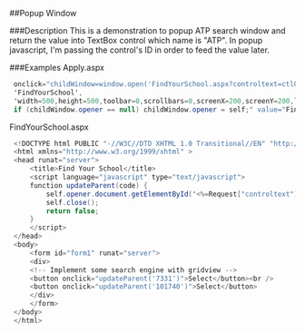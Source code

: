 
##Popup Window


###Description
This is a demonstration to popup ATP search window and return the value into TextBox control which name is "ATP".
In popup javascript, I'm passing the control's ID in order to feed the value later.

###Examples
Apply.aspx
```csharp
 onclick="childWindow=window.open('FindYourSchool.aspx?controltext=ctl00_ContentPlaceHolder1_ATP', 
 'FindYourSchool', 
 'width=500,height=500,toolbar=0,scrollbars=0,screenX=200,screenY=200,left=200,top=200'); 
 if (childWindow.opener == null) childWindow.opener = self;" value="Find Your School" />
 ```
FindYourSchool.aspx
```csharp
 <!DOCTYPE html PUBLIC "-//W3C//DTD XHTML 1.0 Transitional//EN" "http://www.w3.org/TR/xhtml1/DTD/xhtml1-transitional.dtd">
 <html xmlns="http://www.w3.org/1999/xhtml" >
 <head runat="server">
     <title>Find Your School</title>
     <script language="javascript" type="text/javascript">
     function updateParent(code) {
         self.opener.document.getElementById('<%=Request["controltext"] %>').value=code; 
         self.close();
         return false;
     }    
     </script>
 </head>
 <body>
     <form id="form1" runat="server">
     <div>
     <!-- Implement some search engine with gridview -->
     <button onclick="updateParent('7331')">Select</button><br />
     <button onclick="updateParent('101740')">Select</button>
     </div>
     </form>
 </body>
 </html>
 ```



